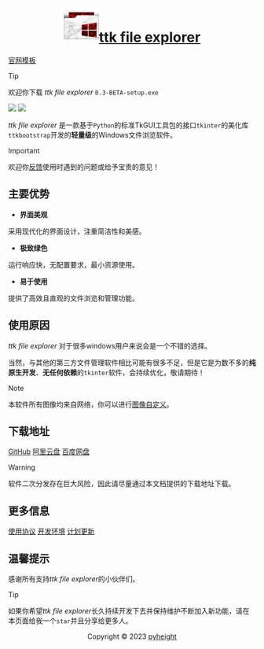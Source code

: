 <h1 align="center"><img src="./icon.png" alt=""/><a href="https://pyheight.github.io/ttk-file-explorer/">ttk file explorer</a></h1>

[官网模板](https://www.templatemonster.com/cn/landing-page-templates)

> [!TIP]
> 欢迎你下载 *ttk file explorer* `0.3-BETA-setup.exe`

<img src="https://img.shields.io/badge/Python-FFD43B?style=for-the-badge&logo=python&logoColor=blue" /> <img src="https://img.shields.io/badge/Windows-0078D6?style=for-the-badge&logo=windows&logoColor=white" />

*ttk file explorer* 是一款基于`Python`的标准TkGUI工具包的接口`tkinter`的美化库`ttkbootstrap`开发的**轻量级**的Windows文件浏览软件。

> [!IMPORTANT]
> 欢迎你[反馈](mailto:276581780@qq.com)使用时遇到的问题或给予宝贵的意见！

## 主要优势

* **界面美观**
 
 采用现代化的界面设计，注重简洁性和美感。

* **极致绿色**

运行响应快，无配置要求，最小资源使用。

* **易于使用**

提供了高效且直观的文件浏览和管理功能。


## 使用原因

*ttk file explorer* 对于很多windows用户来说会是一个不错的选择。

当然，与其他的第三方文件管理软件相比可能有很多不足，但是它是为数不多的**纯原生开发**、**无任何依赖**的`tkinter`软件，会持续优化，敬请期待！

> [!NOTE]
> 本软件所有图像均来自网络，你可以进行[图像自定义](https://iconfont.cn)。

##  下载地址

[GitHub](https://github.com/pyheight/ttk-file-explorer/)
[阿里云盘](https://www.aliyundrive.com/s/kooYQY65teA/)
[百度网盘](https://pan.baidu.com/s/1vSv-7kPXn5cRM0jjd0-qtg?pwd=2023#/home/%2F/%2F)

> [!WARNING]
> 软件二次分发存在巨大风险，因此请尽量通过本文档提供的下载地址下载。

## 更多信息

[使用协议](https://github.com/pyheight/ttk-file-explorer/blob/main/LICENSE)
[开发环境](https://github.com/pyheight/ttk-file-explorer/blob/main/CONTRIBUTING.md)
[计划更新](https://github.com/pyheight/ttk-file-explorer/blob/main/SECURITY.md)
  
## 温馨提示

感谢所有支持*ttk file explorer*的小伙伴们。

> [!TIP]
> 如果你希望*ttk file explorer*长久持续开发下去并保持维护不断加入新功能，请在本页面给我一个`star`并且分享给更多人。

<p align="center">Copyright © 2023 <a href="https://github.com/pyheight">pyheight</a></p>
